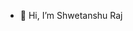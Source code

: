 - 👋 Hi, I’m Shwetanshu Raj

<!---
shwetanshu07/shwetanshu07 is a ✨ special ✨ repository because its `README.md` (this file) appears on your GitHub profile.
You can click the Preview link to take a look at your changes.
--->
